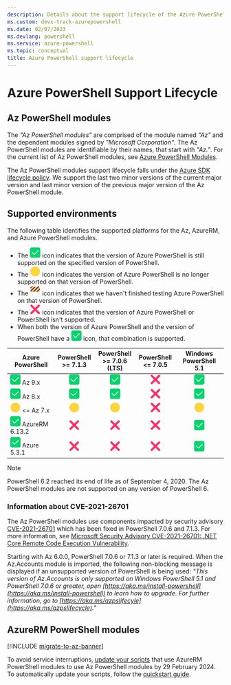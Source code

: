 ```yaml
---
description: Details about the support lifecycle of the Azure PowerShell modules
ms.custom: devx-track-azurepowershell
ms.date: 02/07/2023
ms.devlang: powershell
ms.service: azure-powershell
ms.topic: conceptual
title: Azure PowerShell support lifecycle
---
```


# Azure PowerShell Support Lifecycle

## Az PowerShell modules

The _"Az PowerShell modules"_ are comprised of the module named _"Az"_ and the dependent modules
signed by _"Microsoft Corporation"_. The Az PowerShell modules are identifiable by their names, that
start with _"Az."_. For the current list of Az PowerShell modules, see
[Azure PowerShell Modules](https://github.com/Azure/azure-powershell/blob/master/documentation/azure-powershell-modules.md).

The Az PowerShell modules support lifecycle falls under the
[Azure SDK lifecycle policy](https://support.microsoft.com/help/18486). We support the last two
minor versions of the current major version and last minor version of the previous major version of
the Az PowerShell module.

## Supported environments

The following table identifies the supported platforms for the Az, AzureRM, and Azure PowerShell
modules.

- The ![Supported][1] icon indicates that the version of Azure PowerShell is still supported on the
  specified version of PowerShell.
- The ![Out of Support][4] icon indicates the version of Azure PowerShell is no longer supported on
  that version of PowerShell.
- The ![In Test][2] icon indicates that we haven't finished testing Azure PowerShell on that version
  of PowerShell.
- The ![Not Supported][3] icon indicates that the version of Azure PowerShell or PowerShell isn't
  supported.
- When both the version of Azure PowerShell and the version of PowerShell have a ![Supported][1]
  icon, that combination is supported.

|        Azure PowerShell        | PowerShell <br/> >= 7.1.3 | PowerShell <br/> >= 7.0.6 (LTS) | PowerShell <br/> <= 7.0.5 | Windows PowerShell <br/> 5.1 |
| ------------------------------ | :-----------------------: | :-----------------------------: | :-----------------------: | :--------------------------: |
| ![Supported][1] Az 9.x         |      ![Supported][1]      |         ![Supported][1]         |    ![Not Supported][3]    |       ![Supported][1]        |
| ![Supported][1] Az 8.x         |      ![Supported][1]      |         ![Supported][1]         |    ![Not Supported][3]    |       ![Supported][1]        |
| ![Out of Support][4] <= Az 7.x |   ![Out of Support][4]    |      ![Out of Support][4]       |    ![Not Supported][3]    |     ![Out of Support][4]     |
| ![Supported][1] AzureRM 6.13.2 |    ![Not Supported][3]    |       ![Not Supported][3]       |    ![Not Supported][3]    |       ![Supported][1]        |
| ![Supported][1] Azure 5.3.1    |    ![Not Supported][3]    |       ![Not Supported][3]       |    ![Not Supported][3]    |       ![Supported][1]        |

> [!NOTE]
> PowerShell 6.2 reached its end of life as of September 4, 2020. The Az PowerShell modules are not
> supported on any version of PowerShell 6.

### Information about CVE-2021-26701

The Az PowerShell modules use components impacted by security advisory
[CVE-2021-26701](https://msrc.microsoft.com/update-guide/vulnerability/CVE-2021-26701) which has
been fixed in PowerShell 7.0.6 and 7.1.3. For more information, see
[Microsoft Security Advisory CVE-2021-26701: .NET Core Remote Code Execution Vulnerability](https://github.com/PowerShell/Announcements/issues/23).

Starting with Az 6.0.0, PowerShell 7.0.6 or 7.1.3 or later is required. When the Az.Accounts module
is imported, the following non-blocking message is displayed if an unsupported version of PowerShell
is being used: _"This version of Az.Accounts is only supported on Windows PowerShell 5.1 and
PowerShell 7.0.6 or greater, open
[https://aka.ms/install-powershell](https://aka.ms/install-powershell) to learn how to upgrade. For
further information, go to [https://aka.ms/azpslifecyle](https://aka.ms/azpslifecycle)."_

## AzureRM PowerShell modules

[!INCLUDE [migrate-to-az-banner](../../includes/migrate-to-az-banner.md)]

To avoid service interruptions, [update your scripts](https://aka.ms/azpsmigrate) that use AzureRM
PowerShell modules to use Az PowerShell modules by 29 February 2024. To automatically update your
scripts, follow the
[quickstart guide](/powershell/azure/quickstart-migrate-azurerm-to-az-automatically).

<!-- link references -->
[1]: ../../media/shared/check-mark-button_2705.svg
[2]: ../../media/shared/construction-sign_1f6a7.svg
[3]: ../../media/shared/cross-mark_274c.svg
[4]: ../../media/shared/large-yellow-circle_1f7e1.svg
